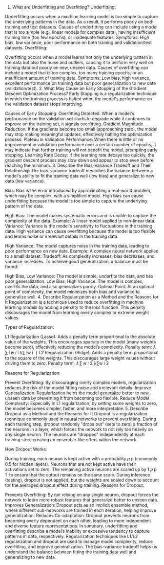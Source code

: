 1. What are Underfitting and Overfitting?
Underfitting:

Underfitting occurs when a machine learning model is too simple to capture the underlying patterns in the data. As a result, it performs poorly on both training and test datasets.
Causes of underfitting can include using a model that is too simple (e.g., linear models for complex data), having insufficient training time (too few epochs), or inadequate features.
Symptoms: High bias, low variance, poor performance on both training and validation/test datasets.
Overfitting:

Overfitting occurs when a model learns not only the underlying pattern in the data but also the noise and outliers, causing it to perform very well on training data but poorly on new, unseen data.
Causes of overfitting can include a model that is too complex, too many training epochs, or an insufficient amount of training data.
Symptoms: Low bias, high variance, excellent performance on training data but poor generalization to new data (validation/test).
2. What May Cause an Early Stopping of the Gradient Descent Optimization Process?
Early Stopping is a regularization technique in which the training process is halted when the model's performance on the validation dataset stops improving.

Causes of Early Stopping:
Overfitting Detected: When a model's performance on the validation set starts to degrade while it continues to improve on the training set, it signals overfitting.
Gradient Magnitude Reduction: If the gradients become too small (approaching zero), the model may stop making meaningful updates, effectively halting the optimization process.
Plateau in Validation Performance: When there is little or no improvement in validation performance over a certain number of epochs, it may indicate that further training will not benefit the model, prompting early stopping.
Learning Rate Decay: If the learning rate decays too quickly, the gradient descent process may slow down and appear to stop even before reaching the minimum.
3. Describe the Bias-Variance Tradeoff and Their Relationship
The bias-variance tradeoff describes the balance between a model's ability to fit the training data well (low bias) and generalize to new data (low variance).

Bias: Bias is the error introduced by approximating a real-world problem, which may be complex, with a simplified model. High bias can cause underfitting because the model is too simple to capture the underlying pattern of the data.

High Bias: The model makes systematic errors and is unable to capture the complexity of the data.
Example: A linear model applied to non-linear data.
Variance: Variance is the model's sensitivity to fluctuations in the training data. High variance can cause overfitting because the model is too flexible and learns noise or irrelevant details in the training data.

High Variance: The model captures noise in the training data, leading to poor performance on new data.
Example: A complex neural network applied to a small dataset.
Tradeoff: As complexity increases, bias decreases, and variance increases. To achieve good generalization, a balance must be found:

High Bias, Low Variance: The model is simple, underfits the data, and has poor generalization.
Low Bias, High Variance: The model is complex, overfits the data, and also generalizes poorly.
Optimal Point: At an optimal point of complexity, the model minimizes both bias and variance to generalize well.
4. Describe Regularization as a Method and the Reasons for It
Regularization is a technique used to reduce overfitting in machine learning models by adding a penalty to the loss function. This penalty discourages the model from learning overly complex or extreme weight values.

Types of Regularization:

L1 Regularization (Lasso): Adds a penalty term proportional to the absolute value of the weights. This encourages sparsity in the model (many weights become zero), effectively reducing the model’s complexity.
Penalty term: 
𝜆
∑
∣
𝑤
𝑖
∣
λ∑∣w 
i
​
 ∣
L2 Regularization (Ridge): Adds a penalty term proportional to the square of the weights. This discourages large weight values without driving them to zero.
Penalty term: 
𝜆
∑
𝑤
𝑖
2
λ∑w 
i
2
​
 
Reasons for Regularization:

Prevent Overfitting: By discouraging overly complex models, regularization reduces the risk of the model fitting noise and irrelevant details.
Improve Generalization: Regularization helps the model generalize better to new, unseen data by preventing it from becoming too flexible.
Reduce Model Complexity: Especially in L1 regularization, by setting some weights to zero, the model becomes simpler, faster, and more interpretable.
5. Describe Dropout as a Method and the Reasons for It
Dropout is a regularization technique commonly used in neural networks to prevent overfitting. During each training step, dropout randomly "drops out" (sets to zero) a fraction of the neurons in a layer, which forces the network to not rely too heavily on any single neuron. The neurons are "dropped" independently at each training step, creating an ensemble-like effect within the network.

How Dropout Works:

During training, each neuron is kept active with a probability 
𝑝
p (commonly 0.5 for hidden layers). Neurons that are not kept active have their activations set to zero.
The remaining active neurons are scaled up by 
1
𝑝
p
1
​
  to ensure that the output remains on the same scale.
During inference (testing), dropout is not applied, but the weights are scaled down to account for the averaged dropout effect during training.
Reasons for Dropout:

Prevents Overfitting: By not relying on any single neuron, dropout forces the network to learn more robust features that generalize better to unseen data.
Improves Generalization: Dropout acts as an implicit ensemble method, where different sub-networks are trained in each iteration, helping improve generalization.
Reduces Co-adaptation: Dropout prevents neurons from becoming overly dependent on each other, leading to more independent and diverse feature representations.
In summary, underfitting and overfitting describe a model’s inability or excessive tendency to capture patterns in data, respectively. Regularization techniques like L1/L2 regularization and dropout are used to manage model complexity, reduce overfitting, and improve generalization. The bias-variance tradeoff helps us understand the balance between fitting the training data well and generalizing to new data.
